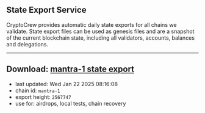 ## State Export Service
CryptoCrew provides automatic daily state exports for all chains we validate. State export files can be used as genesis files and are a snapshot of the current blockchain state, including all validators, accounts, balances and delegations.

---
**Download: [mantra-1 state export](https://dl-eu2.ccvalidators.com/SERVICE/mantrachain/mantra-1_export_2567747.json)**
---

- last updated: Wed Jan 22 2025 08:16:08
- chain id: `mantra-1`
- export height: `2567747`
- use for: airdrops, local tests, chain recovery
